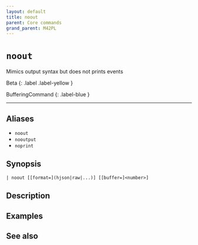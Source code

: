```yaml
---
layout: default
title: noout
parent: Core commands
grand_parent: M42PL
---
```


# `noout`

Mimics output syntax but does not prints events

Beta
{: .label .label-yellow }

BufferingCommand
{: .label-blue }

---



## Aliases

* `noout`
* `nooutput`
* `noprint`


## Synopsis

```shell
| noout [[format=](hjson|raw|...)] [[buffer=]<number>]
```


## Description

## Examples

## See also


